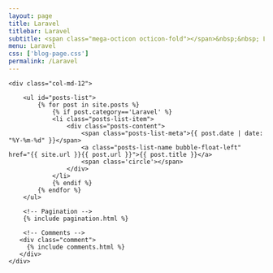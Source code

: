 ```yaml
---
layout: page
title: Laravel
titlebar: Laravel
subtitle: <span class="mega-octicon octicon-fold"></span>&nbsp;&nbsp; Laravel系列文章
menu: Laravel
css: ['blog-page.css']
permalink: /Laravel
---
```


<div class="row">

    <div class="col-md-12">

        <ul id="posts-list">
            {% for post in site.posts %}
                {% if post.category=='Laravel' %}
                <li class="posts-list-item">
                    <div class="posts-content">
                        <span class="posts-list-meta">{{ post.date | date: "%Y-%m-%d" }}</span>
                        <a class="posts-list-name bubble-float-left" href="{{ site.url }}{{ post.url }}">{{ post.title }}</a>
                        <span class='circle'></span>
                    </div>
                </li>
                {% endif %}
            {% endfor %}
        </ul> 

        <!-- Pagination -->
        {% include pagination.html %}

        <!-- Comments -->
       <div class="comment">
         {% include comments.html %}
       </div>
    </div>

</div>
<script>
    $(document).ready(function(){

        // Enable bootstrap tooltip
        $("body").tooltip({ selector: '[data-toggle=tooltip]' });

    });
</script>